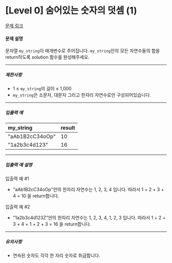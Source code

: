 # [Level 0] 숨어있는 숫자의 덧셈 (1)

[문제 링크](https://school.programmers.co.kr/learn/courses/30/lessons/120851)

#### 문제 설명

문자열 ```my_string```이 매개변수로 주어집니다. ```my_string```안의 모든 자연수들의 합을 return하도록 solution 함수를 완성해주세요.

---

##### 제한사항

- 1 ≤ ```my_string```의 길이 ≤ 1,000
- ```my_string```은 소문자, 대문자 그리고 한자리 자연수로만 구성되어있습니다.

---

##### 입출력 예

|my_string|result|
|:---|:---|
|"aAb1B2cC34oOp"|10|
|"1a2b3c4d123"|16|

---

##### 입출력 예 설명

입출력 예 #1

- "aAb1B2cC34oOp"안의 한자리 자연수는 1, 2, 3, 4 입니다. 따라서 1 + 2 + 3 + 4 = 10 을 return합니다.

입출력 예 #2


- "1a2b3c4d123Z"안의 한자리 자연수는 1, 2, 3, 4, 1, 2, 3 입니다. 따라서 1 + 2 + 3 + 4 + 1 + 2 + 3 = 16 을 return합니다.

---

##### 유의사항

- 연속된 숫자도 각각 한 자리 숫자로 취급합니다.
